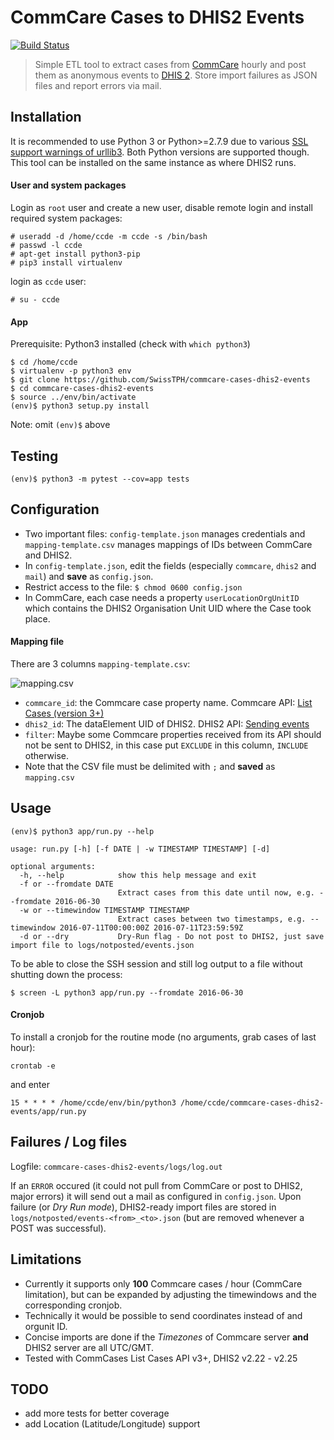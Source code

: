 # CommCare Cases to DHIS2 Events

[![Build Status](https://travis-ci.org/SwissTPH/commcare-cases-dhis2-events.svg?branch=master)](https://travis-ci.org/SwissTPH/commcare-cases-dhis2-events)

> Simple ETL tool to extract cases from [CommCare](https://www.commcarehq.org/home/) hourly and post them as anonymous events to [DHIS 2](https://www.dhis2.org). Store import failures as JSON files and report errors via mail.

## Installation

It is recommended to use Python 3 or Python>=2.7.9 due to various [SSL support warnings of urllib3](https://urllib3.readthedocs.io/en/latest/advanced-usage.html#ssl-warnings). Both Python versions are supported though.
This tool can be installed on the same instance as where DHIS2 runs.

#### User and system packages

Login as `root` user and create a new user, disable remote login and install required system packages:

```
# useradd -d /home/ccde -m ccde -s /bin/bash
# passwd -l ccde
# apt-get install python3-pip
# pip3 install virtualenv
```

login as `ccde` user:

```
# su - ccde
```

#### App

Prerequisite: Python3 installed (check with `which python3`)

```
$ cd /home/ccde
$ virtualenv -p python3 env
$ git clone https://github.com/SwissTPH/commcare-cases-dhis2-events
$ cd commcare-cases-dhis2-events
$ source ../env/bin/activate
(env)$ python3 setup.py install
```
Note: omit `(env)$` above

## Testing

`(env)$ python3 -m pytest --cov=app tests`

## Configuration

- Two important files: `config-template.json` manages credentials and `mapping-template.csv` manages mappings of IDs between CommCare and DHIS2. 
- In `config-template.json`, edit the fields (especially `commcare`, `dhis2` and `mail`) and **save** as `config.json`.
- Restrict access to the file: `$ chmod 0600 config.json`
- In CommCare, each case needs a property `userLocationOrgUnitID` which contains the DHIS2 Organisation Unit UID where the Case took place. 

#### Mapping file

There are 3 columns `mapping-template.csv`:

![mapping.csv](https://i.imgur.com/6XqEVqr.png)

- `commcare_id`: the Commcare case property name. Commcare API: [List Cases (version 3+)](https://confluence.dimagi.com/pages/viewpage.action?pageId=12224287)
- `dhis2_id`: The dataElement UID of DHIS2. DHIS2 API: [Sending events](https://dhis2.github.io/dhis2-docs/master/en/developer/html/webapi_events.html)
- `filter`: Maybe some Commcare properties received from its API should not be sent to DHIS2, in this case put `EXCLUDE` in this column, `INCLUDE` otherwise.
- Note that the CSV file must be delimited with `;` and **saved** as `mapping.csv`

## Usage

```
(env)$ python3 app/run.py --help

usage: run.py [-h] [-f DATE | -w TIMESTAMP TIMESTAMP] [-d]

optional arguments:
  -h, --help            show this help message and exit
  -f or --fromdate DATE
                        Extract cases from this date until now, e.g. --fromdate 2016-06-30
  -w or --timewindow TIMESTAMP TIMESTAMP
                        Extract cases between two timestamps, e.g. --timewindow 2016-07-11T00:00:00Z 2016-07-11T23:59:59Z
  -d or --dry           Dry-Run flag - Do not post to DHIS2, just save import file to logs/notposted/events.json
```

To be able to close the SSH session and still log output to a file without shutting down the process:

`$ screen -L python3 app/run.py --fromdate 2016-06-30`

#### Cronjob

To install a cronjob for the routine mode (no arguments, grab cases of last hour):

`crontab -e`

and enter

`15 * * * * /home/ccde/env/bin/python3 /home/ccde/commcare-cases-dhis2-events/app/run.py`

## Failures / Log files

Logfile: `commcare-cases-dhis2-events/logs/log.out`

If an `ERROR` occured (it could not pull from CommCare or post to DHIS2, major errors) it will send out a mail as configured in `config.json`. Upon failure (or _Dry Run mode_), DHIS2-ready import files are stored in `logs/notposted/events-<from>_<to>.json` (but are removed whenever a POST was successful).

## Limitations

- Currently it supports only **100** Commcare cases / hour (CommCare limitation), but can be expanded by adjusting the timewindows and the corresponding cronjob.
- Technically it would be possible to send coordinates instead of and orgunit ID.
- Concise imports are done if the _Timezones_ of Commcare server **and** DHIS2 server are all UTC/GMT.
- Tested with CommCases List Cases API v3+, DHIS2 v2.22 - v2.25

## TODO

- add more tests for better coverage
- add Location (Latitude/Longitude) support
